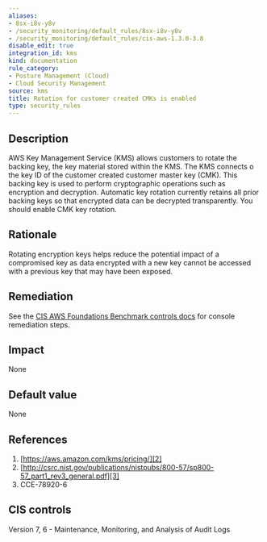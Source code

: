 ```yaml
---
aliases:
- 8sx-i8v-y8v
- /security_monitoring/default_rules/8sx-i8v-y8v
- /security_monitoring/default_rules/cis-aws-1.3.0-3.8
disable_edit: true
integration_id: kms
kind: documentation
rule_category:
- Posture Management (Cloud)
- Cloud Security Management
source: kms
title: Rotation for customer created CMKs is enabled
type: security_rules
---
```


## Description

AWS Key Management Service (KMS) allows customers to rotate the backing key, the key material stored within the KMS. The KMS connects o the key ID of the customer created customer master key (CMK). This backing key is used to perform cryptographic operations such as encryption and decryption. Automatic key rotation currently retains all prior backing keys so that encrypted data can be decrypted transparently. You should enable CMK key rotation.

## Rationale

Rotating encryption keys helps reduce the potential impact of a compromised key as data encrypted with a new key cannot be accessed with a previous key that may have been exposed.

## Remediation

See the [CIS AWS Foundations Benchmark controls docs][1] for console remediation steps.

## Impact

None

## Default value

None

## References

1. [https://aws.amazon.com/kms/pricing/][2]
2. [http://csrc.nist.gov/publications/nistpubs/800-57/sp800-57_part1_rev3_general.pdf][3]
3. CCE-78920-6

## CIS controls

Version 7, 6 - Maintenance, Monitoring, and Analysis of Audit Logs

[1]: https://docs.aws.amazon.com/config/latest/developerguide/operational-best-practices-for-cis_aws_benchmark_level_1.html
[2]: https://aws.amazon.com/kms/pricing/
[3]: http://csrc.nist.gov/publications/nistpubs/800-57/sp800-57_part1_rev3_general.pdf
